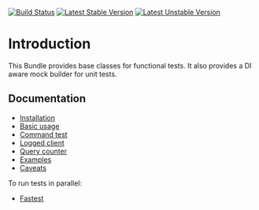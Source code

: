 [![Build Status](https://github.com/liip/LiipFunctionalTestBundle/actions/workflows/tests.yml/badge.svg?branch=master)](https://github.com/liip/LiipFunctionalTestBundle/actions/workflows/tests.yml?query=branch%3Amaster)
[![Latest Stable Version](https://poser.pugx.org/liip/functional-test-bundle/v/stable)](https://packagist.org/packages/liip/functional-test-bundle)
[![Latest Unstable Version](https://poser.pugx.org/liip/functional-test-bundle/v/unstable)](https://packagist.org/packages/liip/functional-test-bundle)

Introduction
============

This Bundle provides base classes for functional tests.
It also provides a DI aware mock builder for unit tests.

Documentation
------------

* [Installation](doc/installation.md)
* [Basic usage](doc/basic.md)
* [Command test](doc/command.md)
* [Logged client](doc/logged.md)
* [Query counter](doc/query.md)
* [Examples](doc/examples.md)
* [Caveats](doc/caveats.md)

To run tests in parallel:
* [Fastest](doc/fastest.md)
